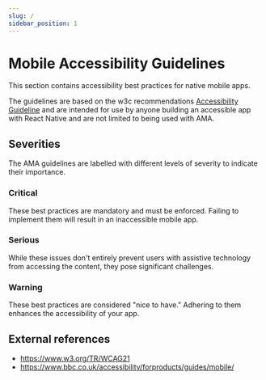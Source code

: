 ```yaml
---
slug: /
sidebar_position: 1
---
```


# Mobile Accessibility Guidelines

This section contains accessibility best practices for native mobile apps.

The guidelines are based on the w3c recommendations [Accessibility Guideline](https://www.w3.org/TR/WCAG21/) and are intended for use
by anyone building an accessible app with React Native and are not limited to being used with AMA.

## Severities

The AMA guidelines are labelled with different levels of severity to indicate their importance.

### <span class="ama-critical">Critical</span>

These best practices are mandatory and must be enforced. Failing to implement them will result in an inaccessible mobile app.

### <span class="ama-serious">Serious</span>

While these issues don't entirely prevent users with assistive technology from accessing the content, they pose significant challenges.

### <span class="ama-warning">Warning</span>

These best practices are considered "nice to have." Adhering to them enhances the accessibility of your app.

## External references

- https://www.w3.org/TR/WCAG21
- https://www.bbc.co.uk/accessibility/forproducts/guides/mobile/
